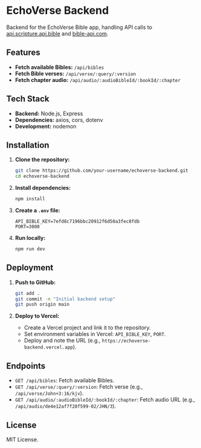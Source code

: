 # EchoVerse Backend

Backend for the EchoVerse Bible app, handling API calls to [api.scripture.api.bible](https://scripture.api.bible) and [bible-api.com](https://bible-api.com).

## Features

- **Fetch available Bibles:** `/api/bibles`
- **Fetch Bible verses:** `/api/verse/:query/:version`
- **Fetch chapter audio:** `/api/audio/:audioBibleId/:bookId/:chapter`

## Tech Stack

- **Backend:** Node.js, Express
- **Dependencies:** axios, cors, dotenv
- **Development:** nodemon

## Installation

1. **Clone the repository:**
    ```bash
    git clone https://github.com/your-username/echoverse-backend.git
    cd echoverse-backend
    ```

2. **Install dependencies:**
    ```bash
    npm install
    ```

3. **Create a `.env` file:**
    ```
    API_BIBLE_KEY=7efd8c7196bbc20912f6d50a3fec8fdb
    PORT=3000
    ```

4. **Run locally:**
    ```bash
    npm run dev
    ```

## Deployment

1. **Push to GitHub:**
    ```bash
    git add .
    git commit -m "Initial backend setup"
    git push origin main
    ```

2. **Deploy to Vercel:**
    - Create a Vercel project and link it to the repository.
    - Set environment variables in Vercel: `API_BIBLE_KEY`, `PORT`.
    - Deploy and note the URL (e.g., `https://echoverse-backend.vercel.app`).

## Endpoints

- `GET /api/bibles`: Fetch available Bibles.
- `GET /api/verse/:query/:version`: Fetch verse (e.g., `/api/verse/John+3:16/kjv`).
- `GET /api/audio/:audioBibleId/:bookId/:chapter`: Fetch audio URL (e.g., `/api/audio/de4e12af7f28f599-02/JHN/3`).

## License

MIT License.